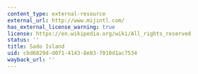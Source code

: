 ```yaml
---
content_type: external-resource
external_url: http://www.mijintl.com/
has_external_license_warning: true
license: https://en.wikipedia.org/wiki/All_rights_reserved
status: ''
title: Sado Island
uid: cbd6829d-d071-4143-8e83-7010d1ac7534
wayback_url: ''
---
```


